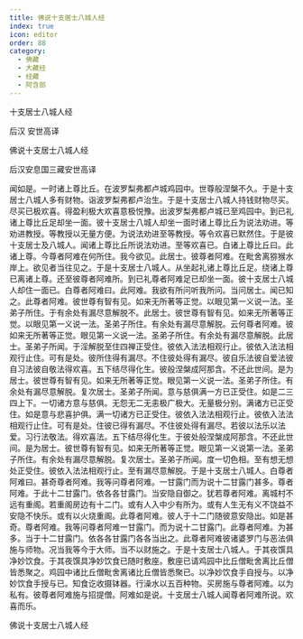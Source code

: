 ```yaml
---
title: 佛说十支居士八城人经
index: true
icon: editor
order: 88
category:
  - 佛藏
  - 大藏经
  - 经藏
  - 阿含部
---
```


  十支居士八城人经  

后汉 安世高译  

佛说十支居士八城人经  

后汉安息国三藏安世高译  

闻如是。一时诸上尊比丘。在波罗梨弗都卢城鸡园中。世尊般涅槃不久。于是十支居士八城人多有财物。诣波罗梨弗都卢治生。于是十支居士八城人持钱财物尽买。尽买已极欢喜。得盈利极大欢喜意极悦豫。出波罗梨弗都卢城已至鸡园中。到已礼诸上尊比丘足却坐一面。彼十支居士八城人却坐一面时诸上尊比丘为说法劝进。等劝进教授。等教授以无量方便。为说法劝进至等教授。等令欢喜已默然住。于是彼十支居士及八城人。闻诸上尊比丘所说法劝进。至等欢喜已。白诸上尊比丘曰。此诸上尊。今尊者阿难在何所住。我今欲见。此居士。彼尊者阿难。在毗舍离猕猴水岸上。欲见者当往见之。于是十支居士八城人。从坐起礼诸上尊比丘足。绕诸上尊已离诸上尊。还至彼尊者阿难所。到已礼尊者阿难足已却坐一面。彼十支居士八城人却住一面已。白尊者阿难曰。此阿难。我欲有所问听我所问。当问居士。闻已知之。此尊者阿难。彼世尊有智有见。如来无所著等正觉。以眼见第一义说一法。圣弟子所住。于有余处有漏尽意解脱不。此居士。彼世尊有智有见。如来无所著等正觉。以眼见第一义说一法。圣弟子所住。有余处有漏尽意解脱。云何尊者阿难。彼如来无所著等正觉。眼见第一义说一法。圣弟子所住。有余处有漏尽意解脱。此居士。圣弟子所闻。于淫解脱至住四禅正受住。彼依入法法相观行止。彼依入法法相观行止住。可有是处。彼所住得有漏尽。不住彼处得有漏尽。彼自乐法彼自爱法彼自习法彼自敬法得欢喜。五下结尽得化生。彼般涅槃成阿那含。不还此世间。是为居士。彼世尊有智有见。如来无所著等正觉。眼见第一义说一法。圣弟子所住。有余处有漏尽意解脱。复次居士。圣弟子所闻。意与慈俱满一方已正受住。如是二三四上下。一切诸方意与慈俱。无怨无二无恚极广极大。无量极分别。满诸方已正受住。如是意与悲喜护俱。满一切诸方已正受住。彼依入法法相观行止。彼依入法法相观行止住。可有是处。住彼已得有漏尽。不住彼处得有漏尽。若彼以法乐以法爱。习行法敬法。得欢喜法。五下结尽得化生。于彼处般涅槃成阿那含。不还此世间。是为居士。彼世尊有智有见。如来无所著等正觉。眼见第一义说第一法。圣弟子所住。有余处有漏尽意解脱。复次居士。圣弟子所闻。度一切色相。至有想无想处正受住。彼依入法法相观行止。至有漏尽意解脱。于是十支居士八城人。白尊者阿难曰。甚奇尊者阿难。我等问尊者阿难。一甘露门而为说十二甘露门甚多。尊者阿难。于此十二甘露门。依各各甘露门。当安隐自御之。犹若尊者阿难。离城村不远有重阁。若重阁房边有十二门。或有人入中少有所为。或有人生无有义不饶益不安隐不快乐。或有以火烧重阁。此尊者阿难。彼人于十二门随彼意安隐出。如是甚奇。尊者阿难。我等问尊者阿难一甘露门。而为说十二甘露门。此尊者阿难。为甚多。当于十二甘露门。依各各甘露门各各当出之。此尊者阿难彼诸婆罗门与恶法俱施与师物。况当我等今于大师。当不以财施之。于是十支居士八城人。于其夜馔具净妙饮食。于其夜馔具净妙饮食已随时敷座。敷座已请鸡园中比丘僧毗舍离比丘僧皆悉聚之。鸡园中诸比丘僧毗舍离诸比丘僧皆悉聚已。以净妙饮食手自授与。以净妙饮食手授与已。知食讫收摄钵器。行澡水以五百种物。买房施与尊者阿难。以为私有。彼尊者阿难施与招提僧。阿难如是说。十支居士八城人闻尊者阿难所说。欢喜而乐。  

佛说十支居士八城人经  
